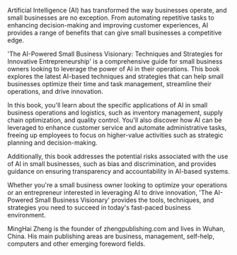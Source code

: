 
Artificial Intelligence (AI) has transformed the way businesses operate, and small businesses are no exception. From automating repetitive tasks to enhancing decision-making and improving customer experiences, AI provides a range of benefits that can give small businesses a competitive edge.

'The AI-Powered Small Business Visionary: Techniques and Strategies for Innovative Entrepreneurship' is a comprehensive guide for small business owners looking to leverage the power of AI in their operations. This book explores the latest AI-based techniques and strategies that can help small businesses optimize their time and task management, streamline their operations, and drive innovation.

In this book, you'll learn about the specific applications of AI in small business operations and logistics, such as inventory management, supply chain optimization, and quality control. You'll also discover how AI can be leveraged to enhance customer service and automate administrative tasks, freeing up employees to focus on higher-value activities such as strategic planning and decision-making.

Additionally, this book addresses the potential risks associated with the use of AI in small businesses, such as bias and discrimination, and provides guidance on ensuring transparency and accountability in AI-based systems.

Whether you're a small business owner looking to optimize your operations or an entrepreneur interested in leveraging AI to drive innovation, 'The AI-Powered Small Business Visionary' provides the tools, techniques, and strategies you need to succeed in today's fast-paced business environment.

MingHai Zheng is the founder of zhengpublishing.com and lives in Wuhan, China. His main publishing areas are business, management, self-help, computers and other emerging foreword fields.
